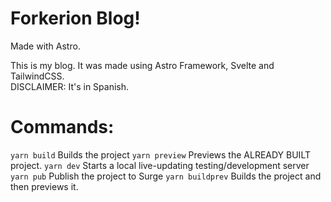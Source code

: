 # Forkerion Blog!

Made with Astro.

This is my blog. It was made using Astro Framework, Svelte and TailwindCSS.  
DISCLAIMER: It's in Spanish.

# Commands:
`yarn build` Builds the project
`yarn preview` Previews the ALREADY BUILT project.
`yarn dev` Starts a local live-updating testing/development server
`yarn pub` Publish the project to Surge
`yarn buildprev` Builds the project and then previews it.
